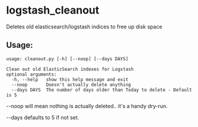 logstash_cleanout
=================

Deletes old elasticsearch/logstash indices to free up disk space

Usage:
------
    usage: cleanout.py [-h] [--noop] [--days DAYS]
    
    Clean out old ElasticSearch indexes for Logstash
    optional arguments:
      -h, --help   show this help message and exit
      --noop       Doesn't actually delete anything
      --days DAYS  The number of days older than Today to delete - Default is 5
      

--noop will mean nothing is actually deleted.. it's a handy dry-run.

--days defaults to 5 if not set.


 
